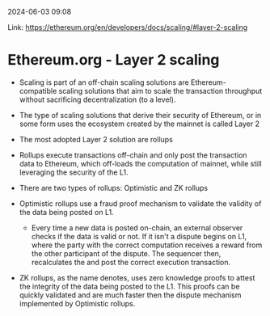 2024-06-03 09:08

Link: https://ethereum.org/en/developers/docs/scaling/#layer-2-scaling

# Ethereum.org - Layer 2 scaling

- Scaling is part of an off-chain scaling solutions are Ethereum-compatible scaling solutions that aim to scale the transaction throughput without sacrificing decentralization (to a level).

- The type of scaling solutions that derive their security of Ethereum, or in some form uses the ecosystem created by the mainnet is called Layer 2

- The most adopted Layer 2 solution are rollups

- Rollups execute transactions off-chain and only post the transaction data to Ethereum, which off-loads the computation of mainnet, while still leveraging the security of the L1.

- There are two types of rollups: Optimistic and ZK rollups

- Optimistic rollups use a fraud proof mechanism to validate the validity of the data being posted on L1.
	- Every time a new data is posted on-chain, an external observer checks if the data is valid or not. If it isn't a dispute begins on L1, where the party with the correct computation receives a reward from the other participant of the dispute. The sequencer then, recalculates the and post the correct execution transaction.

- ZK rollups, as the name denotes, uses zero knowledge proofs to attest the integrity of the data being posted to the L1. This proofs can be quickly validated and are much faster then the dispute mechanism implemented by Optimistic rollups.
